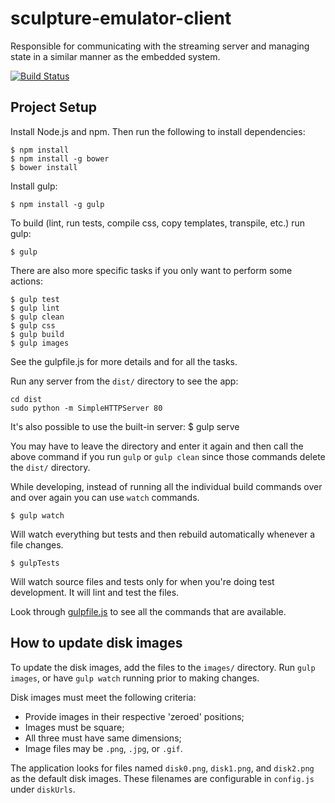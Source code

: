 # sculpture-emulator-client
Responsible for communicating with the streaming server and managing state in a similar manner as the embedded system.

[![Build Status](https://travis-ci.org/anyWareSculpture/sculpture-emulator-client.svg?branch=master)](https://travis-ci.org/anyWareSculpture/sculpture-emulator-client)

## Project Setup

Install Node.js and npm. Then run the following to install dependencies:

    $ npm install
    $ npm install -g bower
    $ bower install

Install gulp:

    $ npm install -g gulp

To build (lint, run tests, compile css, copy templates, transpile, etc.)
run gulp:

    $ gulp

There are also more specific tasks if you only want to perform some actions:

    $ gulp test
    $ gulp lint
    $ gulp clean
    $ gulp css
    $ gulp build
    $ gulp images

See the gulpfile.js for more details and for all the tasks.

Run any server from the `dist/` directory to see the app:

    cd dist
    sudo python -m SimpleHTTPServer 80

It's also possible to use the built-in server:
    $ gulp serve


You may have to leave the directory and enter it again and then call the above command if you run `gulp` or `gulp clean` since those commands delete the `dist/` directory.

While developing, instead of running all the individual build commands over and over again you can use `watch` commands.

    $ gulp watch

Will watch everything but tests and then rebuild automatically whenever a file changes.

    $ gulpTests

Will watch source files and tests only for when you're doing test development. It will lint and test the files.

Look through [gulpfile.js](gulpfile.js) to see all the commands that are available.

## How to update disk images

To update the disk images, add the files to the `images/` directory.  Run `gulp images`, or have `gulp watch` running prior to making changes.

Disk images must meet the following criteria:
 + Provide images in their respective 'zeroed' positions;
 + Images must be square;
 + All three must have same dimensions;
 + Image files may be `.png`, `.jpg`, or `.gif`.

The application looks for files named `disk0.png`, `disk1.png`, and `disk2.png` as the default disk images. These filenames are configurable in `config.js` under `diskUrls`.

